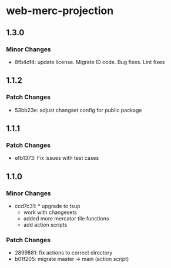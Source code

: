 # web-merc-projection

## 1.3.0

### Minor Changes

- 8fb4df4: update license. Migrate ID code. Bug fixes. Lint fixes

## 1.1.2

### Patch Changes

- 53bb23e: adjust changset config for public package

## 1.1.1

### Patch Changes

- efb1373: Fix issues with test cases

## 1.1.0

### Minor Changes

- ccd7c31: \* upgrade to tsup
  - work with changesets
  - added more mercator tile functions
  - add action scripts

### Patch Changes

- 2899881: fix actions to correct directory
- b01f205: migrate master -> main (action script)
